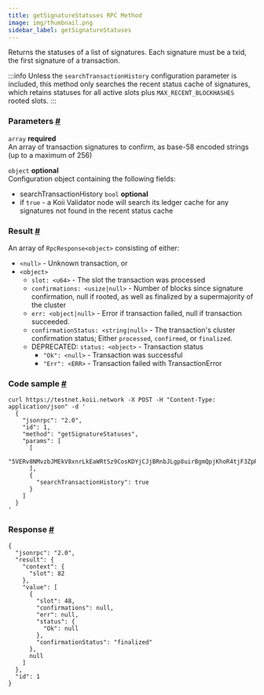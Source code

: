 ```yaml
--- 
title: getSignatureStatuses RPC Method 
image: img/thumbnail.png 
sidebar_label: getSignatureStatuses
---  
```


Returns the statuses of a list of signatures. Each signature must be a txid, the first signature of a transaction.

:::info
Unless the `searchTransactionHistory` configuration parameter is included, this method only searches the recent status cache of signatures, which retains statuses for all active slots plus `MAX_RECENT_BLOCKHASHES` rooted slots.
:::
### Parameters [#](#parameters)
`array` **required**  
An array of transaction signatures to confirm, as base-58 encoded strings (up to a maximum of 256)  

`object` **optional**  
Configuration object containing the following fields:  
- searchTransactionHistory `bool` **optional**  
- if `true` - a Koii Validator node will search its ledger cache for any signatures not found in the recent status cache

### Result [#](#result)

An array of `RpcResponse<object>` consisting of either:

*   `<null>` - Unknown transaction, or
*   `<object>`
    *   `slot: <u64>` - The slot the transaction was processed
    *   `confirmations: <usize|null>` - Number of blocks since signature confirmation, null if rooted, as well as finalized by a supermajority of the cluster
    *   `err: <object|null>` - Error if transaction failed, null if transaction succeeded. 
    *   `confirmationStatus: <string|null>` - The transaction's cluster confirmation status; Either `processed`, `confirmed`, or `finalized`. 
    *   DEPRECATED: `status: <object>` - Transaction status
        *   `"Ok": <null>` - Transaction was successful
        *   `"Err": <ERR>` - Transaction failed with TransactionError

### Code sample [#](#code-sample)

```
curl https://testnet.koii.network -X POST -H "Content-Type: application/json" -d '
  {
    "jsonrpc": "2.0",
    "id": 1,
    "method": "getSignatureStatuses",
    "params": [
      [
        "5VERv8NMvzbJMEkV8xnrLkEaWRtSz9CosKDYjCJjBRnbJLgp8uirBgmQpjKhoR4tjF3ZpRzrFmBV6UjKdiSZkQUW"
      ],
      {
        "searchTransactionHistory": true
      }
    ]
  }
'
```


### Response [#](#response)

```
{
  "jsonrpc": "2.0",
  "result": {
    "context": {
      "slot": 82
    },
    "value": [
      {
        "slot": 48,
        "confirmations": null,
        "err": null,
        "status": {
          "Ok": null
        },
        "confirmationStatus": "finalized"
      },
      null
    ]
  },
  "id": 1
}
```
